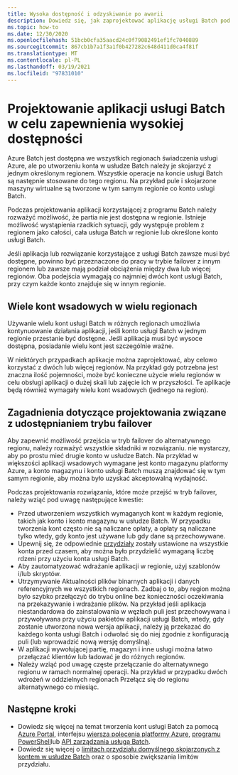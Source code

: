 ```yaml
---
title: Wysoka dostępność i odzyskiwanie po awarii
description: Dowiedz się, jak zaprojektować aplikację usługi Batch pod kątem regionalnej awarii.
ms.topic: how-to
ms.date: 12/30/2020
ms.openlocfilehash: 51bcb0cfa35aacd24c0f79082491ef1fc7040889
ms.sourcegitcommit: 867cb1b7a1f3a1f0b427282c648d411d0ca4f81f
ms.translationtype: MT
ms.contentlocale: pl-PL
ms.lasthandoff: 03/19/2021
ms.locfileid: "97831010"
---
```

# <a name="design-your-batch-application-for-high-availability"></a>Projektowanie aplikacji usługi Batch w celu zapewnienia wysokiej dostępności

Azure Batch jest dostępna we wszystkich regionach świadczenia usługi Azure, ale po utworzeniu konta w usłudze Batch należy je skojarzyć z jednym określonym regionem. Wszystkie operacje na koncie usługi Batch są następnie stosowane do tego regionu. Na przykład pule i skojarzone maszyny wirtualne są tworzone w tym samym regionie co konto usługi Batch.

Podczas projektowania aplikacji korzystającej z programu Batch należy rozważyć możliwość, że partia nie jest dostępna w regionie. Istnieje możliwość wystąpienia rzadkich sytuacji, gdy występuje problem z regionem jako całości, cała usługa Batch w regionie lub określone konto usługi Batch.

Jeśli aplikacja lub rozwiązanie korzystające z usługi Batch zawsze musi być dostępne, powinno być przeznaczone do pracy w trybie failover z innym regionem lub zawsze mają podział obciążenia między dwa lub więcej regionów. Oba podejścia wymagają co najmniej dwóch kont usługi Batch, przy czym każde konto znajduje się w innym regionie.

## <a name="multiple-batch-accounts-in-multiple-regions"></a>Wiele kont wsadowych w wielu regionach

Używanie wielu kont usługi Batch w różnych regionach umożliwia kontynuowanie działania aplikacji, jeśli konto usługi Batch w jednym regionie przestanie być dostępne. Jeśli aplikacja musi być wysoce dostępna, posiadanie wielu kont jest szczególnie ważne.

W niektórych przypadkach aplikacje można zaprojektować, aby celowo korzystać z dwóch lub więcej regionów. Na przykład gdy potrzebna jest znaczna ilość pojemności, może być konieczne użycie wielu regionów w celu obsługi aplikacji o dużej skali lub zajęcie ich w przyszłości. Te aplikacje będą również wymagały wielu kont wsadowych (jednego na region).

## <a name="design-considerations-for-providing-failover"></a>Zagadnienia dotyczące projektowania związane z udostępnianiem trybu failover

Aby zapewnić możliwość przejścia w tryb failover do alternatywnego regionu, należy rozważyć wszystkie składniki w rozwiązaniu. nie wystarczy, aby po prostu mieć drugie konto w usłudze Batch. Na przykład w większości aplikacji wsadowych wymagane jest konto magazynu platformy Azure, a konto magazynu i konto usługi Batch muszą znajdować się w tym samym regionie, aby można było uzyskać akceptowalną wydajność.

Podczas projektowania rozwiązania, które może przejść w tryb failover, należy wziąć pod uwagę następujące kwestie:

- Przed utworzeniem wszystkich wymaganych kont w każdym regionie, takich jak konto i konto magazynu w usłudze Batch. W przypadku tworzenia kont często nie są naliczane opłaty, a opłaty są naliczane tylko wtedy, gdy konto jest używane lub gdy dane są przechowywane.
- Upewnij się, że odpowiednie [przydziały](batch-quota-limit.md) zostały ustawione na wszystkie konta przed czasem, aby można było przydzielić wymaganą liczbę rdzeni przy użyciu konta usługi Batch.
- Aby zautomatyzować wdrażanie aplikacji w regionie, użyj szablonów i/lub skryptów.
- Utrzymywanie Aktualności plików binarnych aplikacji i danych referencyjnych we wszystkich regionach. Zadbaj o to, aby region można było szybko przełączyć do trybu online bez konieczności oczekiwania na przekazywanie i wdrażanie plików. Na przykład jeśli aplikacja niestandardowa do zainstalowania w węzłach puli jest przechowywana i przywoływana przy użyciu pakietów aplikacji usługi Batch, wtedy, gdy zostanie utworzona nowa wersja aplikacji, należy ją przekazać do każdego konta usługi Batch i odwołać się do niej zgodnie z konfiguracją puli (lub wprowadzić nową wersję domyślną).
- W aplikacji wywołującej partię, magazyn i inne usługi można łatwo przełączać klientów lub ładować je do różnych regionów.
- Należy wziąć pod uwagę częste przełączanie do alternatywnego regionu w ramach normalnej operacji. Na przykład w przypadku dwóch wdrożeń w oddzielnych regionach Przełącz się do regionu alternatywnego co miesiąc.

## <a name="next-steps"></a>Następne kroki

- Dowiedz się więcej na temat tworzenia kont usługi Batch za pomocą [Azure Portal](batch-account-create-portal.md), interfejsu [wiersza polecenia platformy Azure](./scripts/batch-cli-sample-create-account.md), [programu PowerShell](batch-powershell-cmdlets-get-started.md)lub [API zarządzania usługą Batch](batch-management-dotnet.md).
- Dowiedz się więcej o [limitach przydziału domyślnego skojarzonych z kontem w usłudze Batch](batch-quota-limit.md) oraz o sposobie zwiększania limitów przydziału.
